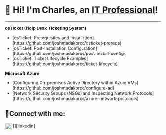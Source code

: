 ## <H1>👋 Hi! I'm Charles, an <a href="https://linkedin.com/in/csweet81" target="_blank">IT Professional</a>!</H1>
<hr>
<b>osTicket (Help Desk Ticketing System)</b>
<ul>
  <li>[osTicket: Prerequisites and Installation](https://github.com/joshmadakorcc/osticket-prereqs)</li>
  <li>[osTicket: Post-Installation Configuration](https://github.com/joshmadakorcc/post-install-config)</li>
  <li>[osTicket: Ticket Lifecycle Examples](https://github.com/joshmadakorcc/ticket-lifecycle)</li>
</ul>
<b>Microsoft Azure</b></b>
<ul>
<li>[Configuring On-premises Active Directory within Azure VMs](https://github.com/joshmadakorcc/configure-ad)</li>
<li>[Network Security Groups (NSGs) and Inspecting Network Protocols](https://github.com/joshmadakorcc/azure-network-protocols)</li>
</ul>

<h2>🤳Connect with me:</h2>

[<img align="left" alt="Josh | LinkedIn" width="22px" src="https://cdn.jsdelivr.net/npm/simple-icons@v3/icons/linkedin.svg" />][linkedin]




<!--
**charlessweet81/charlessweet81** is a ✨ _special_ ✨ repository because its `README.md` (this file) appears on your GitHub profile.

Here are some ideas to get you started:

- 🔭 I’m currently working on ...
- 🌱 I’m currently learning ...
- 👯 I’m looking to collaborate on ...
- 🤔 I’m looking for help with ...
- 💬 Ask me about ...
- 📫 How to reach me: ...
- 😄 Pronouns: ...
- ⚡ Fun fact: ...
-->
